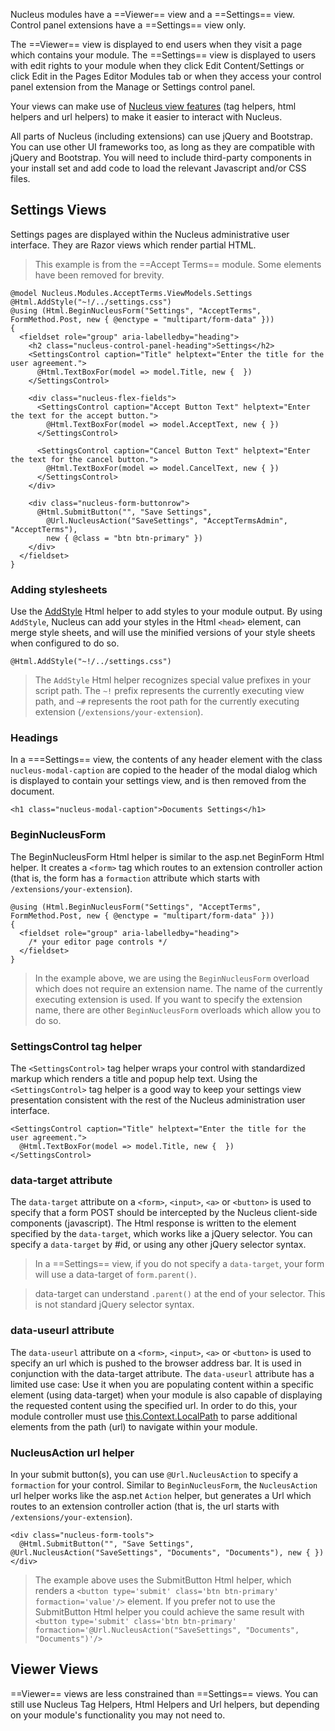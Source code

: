 Nucleus modules have a ==Viewer== view and a ==Settings== view.  Control panel extensions have a ==Settings== view only.  

The ==Viewer== view is displayed to end users when they visit a page which contains your module.  The ==Settings== view is displayed 
to users with edit rights to your module when they click Edit Content/Settings or click Edit in the Pages Editor Modules tab or when 
they access your control panel extension from the Manage or Settings control panel.

Your views can make use of [Nucleus view features](/api-documentation/Nucleus.ViewFeatures.xml/#asm-Nucleus-ViewFeatures) (tag helpers, 
html helpers and url helpers) to make it easier to interact with Nucleus.

All parts of Nucleus (including extensions) can use jQuery and Bootstrap.  You can use other UI frameworks too, as long as they are 
compatible with jQuery and Bootstrap.  You will need to include third-party components in your install set and add code to load the 
relevant Javascript and/or CSS files.

## Settings Views
Settings pages are displayed within the Nucleus administrative user interface.  They are Razor views which render partial HTML.

> This example is from the ==Accept Terms== module.  Some elements have been removed for brevity.

```
@model Nucleus.Modules.AcceptTerms.ViewModels.Settings
@Html.AddStyle("~!/../settings.css")
@using (Html.BeginNucleusForm("Settings", "AcceptTerms", FormMethod.Post, new { @enctype = "multipart/form-data" }))
{
  <fieldset role="group" aria-labelledby="heading">
    <h2 class="nucleus-control-panel-heading">Settings</h2>
    <SettingsControl caption="Title" helptext="Enter the title for the user agreement.">
      @Html.TextBoxFor(model => model.Title, new {  })
    </SettingsControl>

    <div class="nucleus-flex-fields">
      <SettingsControl caption="Accept Button Text" helptext="Enter the text for the accept button.">
        @Html.TextBoxFor(model => model.AcceptText, new { })
      </SettingsControl>

      <SettingsControl caption="Cancel Button Text" helptext="Enter the text for the cancel button.">
        @Html.TextBoxFor(model => model.CancelText, new { })
      </SettingsControl>
    </div>

    <div class="nucleus-form-buttonrow">
      @Html.SubmitButton("", "Save Settings", 
        @Url.NucleusAction("SaveSettings", "AcceptTermsAdmin", "AcceptTerms"), 
        new { @class = "btn btn-primary" })
    </div>
  </fieldset>
}
```

### Adding stylesheets
Use the [AddStyle](/api-documentation/Nucleus.ViewFeatures.HtmlHelpers.AddStyleHtmlHelper/#mnu-Nucleus-ViewFeatures-HtmlHelpers-AddStyleHtmlHelper) 
Html helper to add styles to your module output.  By using `AddStyle`, Nucleus can add your styles in the Html `<head>` element, 
can merge style sheets, and will use the minified versions of your style sheets when configured to do so.

```
@Html.AddStyle("~!/../settings.css")
```

> The `AddStyle` Html helper recognizes special value prefixes in your script path.  The `~!` prefix represents the currently executing view path, 
and `~#` represents the root path for the currently executing extension (`/extensions/your-extension`).

### Headings
In a ===Settings== view, the contents of any header element with the class `nucleus-modal-caption` are copied to the header of the modal dialog which
is displayed to contain your settings view, and is then removed from the document.
```
<h1 class="nucleus-modal-caption">Documents Settings</h1>
```

### BeginNucleusForm
The BeginNucleusForm Html helper is similar to the asp.net BeginForm Html helper.  It creates a `<form>` tag which routes to an extension controller 
action (that is, the form has a `formaction` attribute which starts with `/extensions/your-extension`).

```
@using (Html.BeginNucleusForm("Settings", "AcceptTerms", FormMethod.Post, new { @enctype = "multipart/form-data" }))
{
  <fieldset role="group" aria-labelledby="heading">
    /* your editor page controls */
  </fieldset>
}
```

> In the example above, we are using the `BeginNucleusForm` overload which does not require an extension name.  The name of the currently executing extension 
is used.  If you want to specify the extension name, there are other `BeginNucleusForm` overloads which allow you to do so.

### SettingsControl tag helper
The `<SettingsControl>` tag helper wraps your control with standardized markup which renders a title and popup help text.  Using the `<SettingsControl>` 
tag helper is a good way to keep your settings view presentation consistent with the rest of the Nucleus administration user interface.

```
<SettingsControl caption="Title" helptext="Enter the title for the user agreement.">
  @Html.TextBoxFor(model => model.Title, new {  })
</SettingsControl>
```

### data-target attribute
The `data-target` attribute on a `<form>`, `<input>`, `<a>` or `<button>` is used to specify that a form POST should be intercepted by the Nucleus 
client-side components (javascript).  The Html response is written to the element specified by the `data-target`, which works like a jQuery selector.  You 
can specify a `data-target` by #id, or using any other jQuery selector syntax.  

> In a ==Settings== view, if you do not specify a `data-target`, your form will use a data-target of `form.parent()`.  

> data-target can understand `.parent()` at the end of your selector.  This is not standard jQuery selector syntax.

### data-useurl attribute
The `data-useurl` attribute on a `<form>`, `<input>`, `<a>` or `<button>` is used to specify an url which is pushed to the browser address bar.  It is used 
in conjunction with the data-target attribute.  The `data-useurl` attribute has a limited use case: Use it when you are populating content within a specific 
element (using data-target) when your module is also capable of displaying the requested content using the specified url.  In order to do this, your module 
controller must use [this.Context.LocalPath](https://www.nucleus-cms.com/api-documentation/Nucleus.Abstractions.xml/Nucleus.Abstractions.Models.LocalPath/) to 
parse additional elements from the path (url) to navigate within your module.

### NucleusAction url helper
In your submit button(s), you can use `@Url.NucleusAction` to specify a `formaction` for your control.  Similar to `BeginNucleusForm`, the `NucleusAction` 
url helper works like the asp.net `Action` helper, but generates a Url which routes to an extension controller action (that is, the url starts with 
`/extensions/your-extension`).

```
<div class="nucleus-form-tools">
  @Html.SubmitButton("", "Save Settings", @Url.NucleusAction("SaveSettings", "Documents", "Documents"), new { })
</div>
```

> The example above uses the SubmitButton Html helper, which renders a `<button type='submit' class='btn btn-primary' formaction='value'/>` element.  If you 
prefer not to use the SubmitButton Html helper you could achieve the same result with `<button type='submit' class='btn btn-primary' formaction='@Url.NucleusAction("SaveSettings", "Documents", "Documents")'/>`

## Viewer Views
==Viewer== views are less constrained than ==Settings== views.  You can still use Nucleus Tag Helpers, Html Helpers and Url helpers, but depending on your
module's functionality you may not need to.